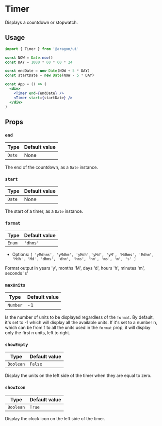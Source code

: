 # Timer

Displays a countdown or stopwatch.

## Usage

```jsx
import { Timer } from '@aragon/ui'

const NOW = Date.now()
const DAY = 1000 * 60 * 60 * 24

const endDate = new Date(NOW + 5 * DAY)
const startDate = new Date(NOW - 5 * DAY)

const App = () => (
  <div>
    <Timer end={endDate} />
    <Timer start={startDate} />
  </div>
)
```


## Props

### `end`

| Type      | Default value |
| --------- | ------------- |
| `Date`    | None          |

The end of the countdown, as a `Date` instance.

### `start`

| Type      | Default value |
| --------- | ------------- |
| `Date`    | None          |

The start of a timer, as a `Date` instance.

### `format`

| Type      | Default value |
| --------- | ------------- |
| `Enum`    | `'dhms'`      |

- Options: `[ 'yMdhms', 'yMdhm', 'yMdh','yMd', 'yM', 'Mdhms', 'Mdhm', 'Mdh', 'Md', 'dhms', 'dhm', 'hms', 'hm', 'ms', 'm', 's' ]`

Format output in years 'y', months 'M', days 'd', hours 'h', minutes 'm', seconds 's'

### `maxUnits`

| Type         | Default value |
| ------------ | ------------- |
| `Number`    |       -1       |

Is the number of units to be displayed regardless of the `format`.
By default, it's set to -1 which will display all the available units. If it's set to a number n, which can be from 1 to all the units used in the `format` prop, it will display only the first n units, left to right.

### `showEmpty`

| Type         | Default value |
| ------------ | ------------- |
| `Boolean`    | `False`       |

Display the units on the left side of the timer when they are equal to zero.

### `showIcon`

| Type         | Default value |
| ------------ | ------------- |
| `Boolean`    | `True`        |

Display the clock icon on the left side of the timer.
